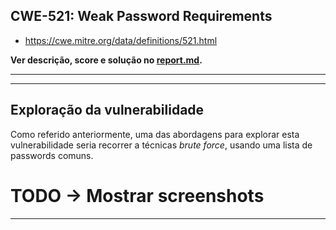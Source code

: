 ## CWE-521: Weak Password Requirements
- https://cwe.mitre.org/data/definitions/521.html

**Ver descrição, score e solução no [report.md](../report.md#cwe-521-weak-password-requirements).**

---


---
## Exploração da vulnerabilidade

Como referido anteriormente, uma das abordagens para explorar esta vulnerabilidade seria recorrer a técnicas *brute force*, usando uma lista de passwords comuns.

# TODO -> Mostrar screenshots

---

